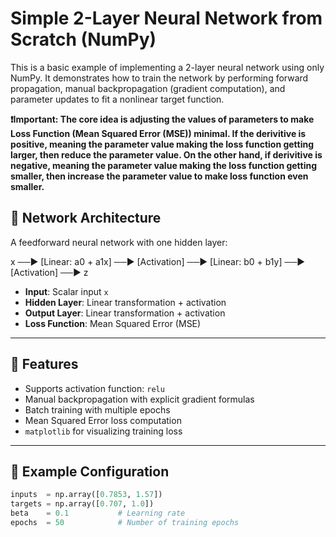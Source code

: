 # Simple 2-Layer Neural Network from Scratch (NumPy)

This is a basic example of implementing a 2-layer neural network using only NumPy. It demonstrates how to train the network by performing forward propagation, manual backpropagation (gradient computation), and parameter updates to fit a nonlinear target function.

**❗Important: The core idea is adjusting the values of parameters to make Loss Function (Mean Squared Error (MSE)) minimal. If the derivitive is positive, meaning the parameter value making the loss function getting larger, then reduce the parameter value. On the other hand, if derivitive is negative, meaning the parameter value making the loss function getting smaller, then increase the parameter value to make loss function even smaller.**

## 🧠 Network Architecture

A feedforward neural network with one hidden layer:

x ──► [Linear: a0 + a1x] ──► [Activation] ──► [Linear: b0 + b1y] ──► [Activation] ──► z

- **Input**: Scalar input `x`
- **Hidden Layer**: Linear transformation + activation
- **Output Layer**: Linear transformation + activation
- **Loss Function**: Mean Squared Error (MSE)

---

## 🔧 Features

- Supports activation function: `relu`
- Manual backpropagation with explicit gradient formulas
- Batch training with multiple epochs
- Mean Squared Error loss computation
- `matplotlib` for visualizing training loss

---

## 🧪 Example Configuration

```python
inputs  = np.array([0.7853, 1.57])
targets = np.array([0.707, 1.0])
beta    = 0.1           # Learning rate
epochs  = 50            # Number of training epochs
```

